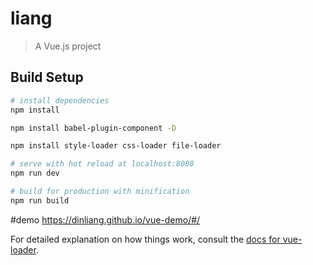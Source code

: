 # liang

> A Vue.js project

## Build Setup

``` bash
# install dependencies
npm install

npm install babel-plugin-component -D

npm install style-loader css-loader file-loader

# serve with hot reload at localhost:8080
npm run dev

# build for production with minification
npm run build
```
#demo
https://dinliang.github.io/vue-demo/#/

For detailed explanation on how things work, consult the [docs for vue-loader](http://vuejs.github.io/vue-loader).
